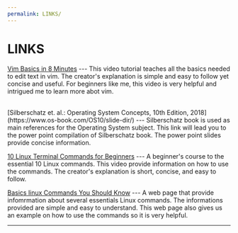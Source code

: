 ```yaml
---
permalink: LINKS/
---
```


# LINKS

[Vim Basics in 8 Minutes](https://youtu.be/ggSyF1SVFr4?si=qqRY0Xd6p0usooD5) ---
This video tutorial teaches all the basics needed to edit text in vim.
The creator's explanation is simple and easy to follow yet concise and useful.
For beginners like me, this video is very helpful and intrigued me to learn more abot vim. 

<br> 
[Silberschatz et. al.: Operating System Concepts, 10th Edition, 2018](https://www.os-book.com/OS10/slide-dir/) --- 
Silberschatz book is used as main references for the Operating System subject. This link will lead you to the power point compilation of Silberschatz book. The power point slides provide concise information. 
<br> 

[10 Linux Terminal Commands for Beginners](https://youtu.be/CpTfQ-q6MPU?si=Qh9apbj7V7hNpEaF) ---
A beginner's course to the essential 10 Linux commands. This video provide information on how to use the commands. The creator's explanation is short, concise, and easy to follow. 
<br> 

[Basics linux Commands You Should Know](https://linuxopsys.com/topics/basic-linux-commands) ---
A web page that provide infomrmation about several essentials Linux commands. The informations provided are simple and easy to understand. This web page also gives us an example on how to use the commands so it is very helpful. 


<hr>
